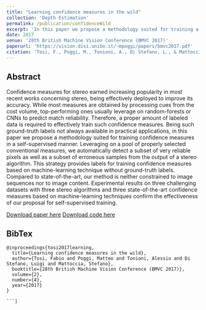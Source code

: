 ```yaml
---
title: "Learning confidence measures in the wild"
collection: 'Depth Estimation'
permalink: /publication/confidenceWild
excerpt: 'In this paper we propose a methodology suited for training a confidence measure for stereo in a self-supervised manner.'
date: 2017
venue: '28th British Machine Vision Conference (BMVC 2017)'
paperurl: 'https://vision.disi.unibo.it/~mpoggi/papers/bmvc2017.pdf'
citation: 'Tosi, F., Poggi, M., Tonioni, A., Di Stefano, L., & Mattoccia, S. (2017, September). Learning confidence measures in the wild. In 28th British Machine Vision Conference (BMVC 2017) (Vol. 2, No. 4).'
---
```


## Abstract 

Confidence measures for stereo earned increasing popularity in most recent works concerning stereo, being effectively deployed to improve its accuracy. While most measures are obtained by processing cues from the cost volume, top-performing ones usually leverage on random-forests or CNNs to predict match reliability. Therefore, a proper amount of labeled data is required to effectively train such confidence measures. Being such ground-truth labels not always available in practical applications, in this paper we propose a methodology suited for training confidence measures in a self-supervised manner. Leveraging on a pool of properly selected conventional measures, we automatically detect a subset of very reliable pixels as well as a subset of erroneous samples from the output of a stereo algorithm. This strategy provides labels for training confidence measures based on machine-learning technique without ground-truth labels. Compared to state-of-the-art, our method is neither constrained to image sequences nor to image content. Experimental results on three challenging datasets with three stereo algorithms and three state-of-the-art confidence measures based on machine-learning techniques confirm the effectiveness of our proposal for self-supervised training.

[Download paper here](https://vision.disi.unibo.it/~mpoggi/papers/bmvc2017.pdf)
[Download code here](https://github.com/fabiotosi92/Unsupervised-Confidence-Measures)

## BibTex 
```
@inproceedings{tosi2017learning,
  title={Learning confidence measures in the wild},
  author={Tosi, Fabio and Poggi, Matteo and Tonioni, Alessio and Di Stefano, Luigi and Mattoccia, Stefano},
  booktitle={28th British Machine Vision Conference (BMVC 2017)},
  volume={2},
  number={4},
  year={2017}
}

```]